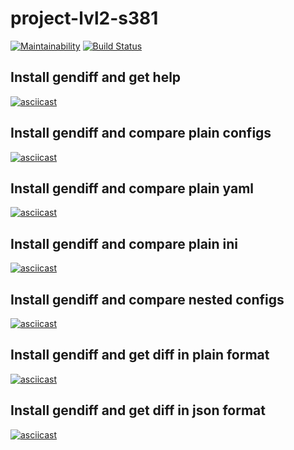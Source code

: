 # project-lvl2-s381
[![Maintainability](https://api.codeclimate.com/v1/badges/ffd229611aaae9160c65/maintainability)](https://codeclimate.com/github/snsin/project-lvl2-s393/maintainability) [![Build Status](https://travis-ci.org/snsin/project-lvl2-s393.svg?branch=master)](https://travis-ci.org/snsin/project-lvl2-s393)

## Install gendiff and get help
[![asciicast](https://asciinema.org/a/IuT0ln8lNdbbREYhVl4xLa9BE.svg)](https://asciinema.org/a/IuT0ln8lNdbbREYhVl4xLa9BE)

## Install gendiff and compare plain configs
[![asciicast](https://asciinema.org/a/huBIcOVP7XoRy70PvNjFQUUbe.svg)](https://asciinema.org/a/huBIcOVP7XoRy70PvNjFQUUbe)

## Install gendiff and compare plain yaml
[![asciicast](https://asciinema.org/a/y9k4d0rvDnLxRS9bYyzWlRSye.svg)](https://asciinema.org/a/y9k4d0rvDnLxRS9bYyzWlRSye)

## Install gendiff and compare plain ini
[![asciicast](https://asciinema.org/a/ZPCRPwHy0UEWFzHnH8B4iQhGq.svg)](https://asciinema.org/a/ZPCRPwHy0UEWFzHnH8B4iQhGq)

## Install gendiff and compare nested configs
[![asciicast](https://asciinema.org/a/PUcQoKX0ZhCfSJMrxpi5M8MwP.svg)](https://asciinema.org/a/PUcQoKX0ZhCfSJMrxpi5M8MwP)

## Install gendiff and get diff in plain format
[![asciicast](https://asciinema.org/a/boId9zhiak3XP460m2MtBYP4P.svg)](https://asciinema.org/a/boId9zhiak3XP460m2MtBYP4P)

## Install gendiff and get diff in json format
[![asciicast](https://asciinema.org/a/KHG5lhKOpiZpKmGGjqV51wkky.svg)](https://asciinema.org/a/KHG5lhKOpiZpKmGGjqV51wkky)
